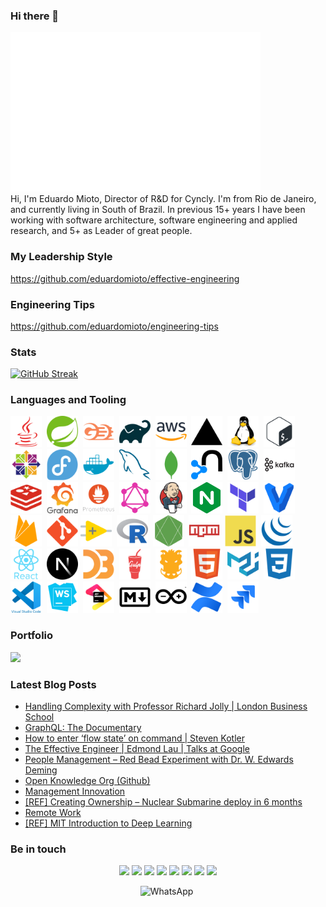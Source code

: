 ### Hi there 👋

<div>
  <div><img src="/metrics.terminal.svg" alt="Metrics" width="400"></div>
  <div> Hi, I'm Eduardo Mioto, Director of R&D for Cyncly. I'm from Rio de Janeiro, and currently living in South of Brazil. In previous 15+ years I have been working with software architecture, software engineering and applied research, and 5+ as Leader of great people. </div>
</div>



### My Leadership Style

https://github.com/eduardomioto/effective-engineering

### Engineering Tips

https://github.com/eduardomioto/engineering-tips

### Stats

[![GitHub Streak](http://github-readme-streak-stats.herokuapp.com?user=eduardomioto&theme=vue-dark&hide_border=true)](https://git.io/streak-stats)

### Languages and Tooling

<div>
  <img src="https://github.com/devicons/devicon/blob/master/icons/java/java-plain.svg" title="Java" alt="Java" width="50" height="50"/>&nbsp;
  <img src="https://github.com/devicons/devicon/blob/master/icons/spring/spring-original.svg" title="Spring" alt="Spring" width="50" height="50"/>&nbsp;
  <img src="https://github.com/devicons/devicon/blob/master/icons/gatling/gatling-original.svg" title="gatling" alt="gatling" width="50" height="50"/>&nbsp;
  <img src="https://github.com/devicons/devicon/blob/master/icons/gradle/gradle-original.svg" title="gradle" alt="gradle" width="50" height="50"/>&nbsp;
  <img src="https://github.com/devicons/devicon/blob/master/icons/amazonwebservices/amazonwebservices-original-wordmark.svg" title="AWS" alt="AWS" width="50" height="50"/>&nbsp;
  <img src="https://github.com/devicons/devicon/blob/master/icons/vercel/vercel-original.svg" title="Vercel" alt="AWS" width="50" height="50"/>&nbsp;
  <img src="https://github.com/devicons/devicon/blob/master/icons/linux/linux-original.svg" title="linux" alt="linux" width="50" height="50"/>&nbsp;
  <img src="https://github.com/devicons/devicon/blob/master/icons/bash/bash-plain.svg" title="bash" alt="bash" width="50" height="50"/>&nbsp;
  <img src="https://github.com/devicons/devicon/blob/master/icons/centos/centos-original.svg" title="centos" alt="centos" width="50" height="50"/>&nbsp;
  <img src="https://github.com/devicons/devicon/blob/master/icons/fedora/fedora-plain.svg" title="fedora" alt="fedora" width="50" height="50"/>&nbsp;
  <img src="https://github.com/devicons/devicon/blob/master/icons/docker/docker-plain.svg" title="docker" alt="docker" width="50" height="50"/>&nbsp;
  <img src="https://github.com/devicons/devicon/blob/master/icons/mysql/mysql-original.svg" title="MySQL"  alt="MySQL" width="50" height="50"/>&nbsp;
  <img src="https://github.com/devicons/devicon/blob/master/icons/mongodb/mongodb-plain.svg" title="mongodb" alt="mongodb" width="50" height="50"/>&nbsp;
  <img src="https://github.com/devicons/devicon/blob/master/icons/neo4j/neo4j-original.svg" title="neo4j" alt="neo4j" width="50" height="50"/>&nbsp;
  <img src="https://github.com/devicons/devicon/blob/master/icons/postgresql/postgresql-plain.svg" title="postgresql" alt="postgresql" width="50" height="50"/>&nbsp;
  <img src="https://github.com/devicons/devicon/blob/master/icons/apachekafka/apachekafka-original-wordmark.svg" title="apachekafka" alt="apachekafka" width="50" height="50"/>&nbsp;
  <img src="https://github.com/devicons/devicon/blob/master/icons/redis/redis-plain.svg" title="redis" alt="redis" width="50" height="50"/>&nbsp;
  <img src="https://github.com/devicons/devicon/blob/master/icons/grafana/grafana-original-wordmark.svg" title="grafana" alt="grafana" width="50" height="50"/>&nbsp;
  <img src="https://github.com/devicons/devicon/blob/master/icons/prometheus/prometheus-original-wordmark.svg" title="prometheus" alt="prometheus" width="50" height="50"/>&nbsp;
  <img src="https://github.com/devicons/devicon/blob/master/icons/graphql/graphql-plain.svg" title="graphql" alt="graphql" width="50" height="50"/>&nbsp;
  <img src="https://github.com/devicons/devicon/blob/master/icons/jenkins/jenkins-original.svg" title="jenkins" alt="jenkins" width="50" height="50"/>&nbsp;
  <img src="https://github.com/devicons/devicon/blob/master/icons/nginx/nginx-original.svg" title="nginx" alt="nginx" width="50" height="50"/>&nbsp;
  <img src="https://github.com/devicons/devicon/blob/master/icons/terraform/terraform-original.svg" title="terraform" alt="terraform" width="50" height="50"/>&nbsp;
  <img src="https://github.com/devicons/devicon/blob/master/icons/vagrant/vagrant-original.svg" title="vagrant" alt="vagrant" width="50" height="50"/>&nbsp;
  <img src="https://github.com/devicons/devicon/blob/master/icons/firebase/firebase-plain.svg" title="Firebase" alt="Firebase" width="50" height="50"/>&nbsp;
  <img src="https://github.com/devicons/devicon/blob/master/icons/git/git-plain.svg" title="Git" **alt="Git" width="50" height="50"/>
  <img src="https://github.com/devicons/devicon/blob/master/icons/labview/labview-original.svg" title="labview" alt="labview" width="50" height="50"/>&nbsp;
  <img src="https://github.com/devicons/devicon/blob/master/icons/r/r-original.svg" title="r" alt="r" width="50" height="50"/>&nbsp;
  <img src="https://github.com/devicons/devicon/blob/master/icons/nodejs/nodejs-plain.svg" title="NodeJS" alt="NodeJS" width="50" height="50"/>&nbsp;
  <img src="https://github.com/devicons/devicon/blob/master/icons/npm/npm-original-wordmark.svg" title="npm" alt="npm" width="50" height="50"/>&nbsp;  
  <img src="https://github.com/devicons/devicon/blob/master/icons/javascript/javascript-original.svg" title="JavaScript" alt="JavaScript" width="50" height="50"/>&nbsp;
  <img src="https://github.com/devicons/devicon/blob/master/icons/jquery/jquery-plain.svg" title="jquery" alt="jquery" width="50" height="50"/>&nbsp;
  <img src="https://github.com/devicons/devicon/blob/master/icons/react/react-original-wordmark.svg" title="React" alt="React" width="50" height="50"/>&nbsp;
  <img src="https://github.com/devicons/devicon/blob/master/icons/nextjs/nextjs-original.svg" title="Nextjs" alt="React" width="50" height="50"/>&nbsp;
  <img src="https://github.com/devicons/devicon/blob/master/icons/d3js/d3js-plain.svg" title="d3js" alt="d3js" width="50" height="50"/>&nbsp;
  <img src="https://github.com/devicons/devicon/blob/master/icons/gulp/gulp-plain.svg" title="gulp" alt="gulp" width="50" height="50"/>&nbsp;
  <img src="https://github.com/devicons/devicon/blob/master/icons/grunt/grunt-plain.svg" title="grunt" alt="grunt" width="50" height="50"/>&nbsp;
  <img src="https://github.com/devicons/devicon/blob/master/icons/html5/html5-original.svg" title="HTML5" alt="HTML" width="50" height="50"/>&nbsp;
  <img src="https://github.com/devicons/devicon/blob/master/icons/materialui/materialui-original.svg" title="Material UI" alt="Material UI" width="50" height="50"/>&nbsp;
  <img src="https://github.com/devicons/devicon/blob/master/icons/css3/css3-plain.svg"  title="CSS3" alt="CSS" width="50" height="50"/>&nbsp;
  <img src="https://github.com/devicons/devicon/blob/master/icons/vscode/vscode-original-wordmark.svg" title="vscode" alt="vscode" width="50" height="50"/>&nbsp;
  <img src="https://github.com/devicons/devicon/blob/master/icons/webstorm/webstorm-plain.svg" title="webstorm" alt="webstorm" width="50" height="50"/>&nbsp;
  <img src="https://github.com/devicons/devicon/blob/master/icons/jetbrains/jetbrains-original.svg" title="jetbrains" alt="jetbrains" width="50" height="50"/>&nbsp;
  <img src="https://github.com/devicons/devicon/blob/master/icons/markdown/markdown-original.svg" title="markdown" alt="markdown" width="50" height="50"/>&nbsp;
  <img src="https://github.com/devicons/devicon/blob/master/icons/arduino/arduino-plain.svg" title="arduino" alt="arduino" width="50" height="50"/>&nbsp;
  <img src="https://github.com/devicons/devicon/blob/master/icons/confluence/confluence-original.svg" title="confluence" alt="confluence" width="50" height="50"/>&nbsp;
  <img src="https://github.com/devicons/devicon/blob/master/icons/jira/jira-original.svg" title="jira" alt="jira" width="50" height="50"/>&nbsp;
</div>

### Portfolio

[<img src="/site4.gif">](http://eduardomioto.com/)

### Latest Blog Posts

<!-- BLOG-POST-LIST:START -->
- [Handling Complexity with Professor Richard Jolly | London Business School](https://eduardomiotoblog.wordpress.com/2022/12/29/handling-complexity-with-professor-richard-jolly-london-business-school/)
- [GraphQL: The Documentary](https://eduardomiotoblog.wordpress.com/2022/12/12/graphql-the-documentary/)
- [How to enter ‘flow state’ on command | Steven Kotler](https://eduardomiotoblog.wordpress.com/2022/12/12/how-to-enter-flow-state-on-command-steven-kotler/)
- [The Effective Engineer | Edmond Lau | Talks at Google](https://eduardomiotoblog.wordpress.com/2022/12/12/the-effective-engineer-edmond-lau-talks-at-google/)
- [People Management – Red Bead Experiment with Dr. W. Edwards Deming](https://eduardomiotoblog.wordpress.com/2022/06/03/people-management-red-bead-experiment-with-dr-w-edwards-deming/)
- [Open Knowledge Org &lpar;Github&rpar;](https://eduardomiotoblog.wordpress.com/2021/04/28/open-knowledge-org-github/)
- [Management Innovation](https://eduardomiotoblog.wordpress.com/2021/04/17/what-is-innovation-management-by-dr-julian-birkinshaw/)
- [[REF] Creating Ownership – Nuclear Submarine deploy in 6 months](https://eduardomiotoblog.wordpress.com/2020/08/25/ref-creating-ownership-nuclear-submarine-deploy-in-6-months/)
- [Remote Work](https://eduardomiotoblog.wordpress.com/2020/08/24/remote-work/)
- [[REF] MIT Introduction to Deep Learning](https://eduardomiotoblog.wordpress.com/2020/07/19/ref-mit-introduction-to-deep-learning/)
<!-- BLOG-POST-LIST:END -->



### Be in touch

<p align="center">
<a href="https://metrics.lecoq.io/insights/eduardomioto"><img src="https://img.shields.io/badge/-Metrics-514747?style=flat&logo=Google-Chrome&logoColor=white"/></a>
<a href="mailto:mioto@mioto.com.br"><img src="https://img.shields.io/badge/-mioto@mioto.com.br-D14836?style=flat&logo=Gmail&logoColor=white"/></a>
<a href="https://www.eduardomioto.com"><img src="https://img.shields.io/badge/-eduardomioto.com-3423A6?style=flat&logo=Google-Chrome&logoColor=white"/></a>
<a href="https://eduardomiotoblog.wordpress.com/"><img src="https://img.shields.io/badge/-Blog-207196?style=flat&logo=Google-Chrome&logoColor=white"/></a>
<a href="https://linkedin.com/in/eduardomioto"><img src="https://img.shields.io/badge/-eduardomioto-0077B5?style=flat&logo=Linkedin&logoColor=white"/></a>
<a href="https://www.researchgate.net/profile/Eduardo-Santos-74"><img src="https://img.shields.io/badge/-ResearchGate-00CCBB?style=flat&logo=Google-Chrome&logoColor=white"/></a>
<a href="https://orcid.org/0000-0002-5998-8602"><img src="https://img.shields.io/badge/-ORCID-A5CD39?style=flat&logo=Google-Chrome&logoColor=white"/></a>
<a href="http://buscatextual.cnpq.br/buscatextual/visualizacv.do?id=K8391887Y9"><img src="https://img.shields.io/badge/-Lattes-005D9D?style=flat&logo=Google-Chrome&logoColor=white"/></a>
  
<div align="center">
  <img src="https://user-images.githubusercontent.com/3407254/213869236-36136a62-0e25-4603-ae84-32c75e70b855.png" title="WhatsApp" alt="WhatsApp" width="150" height="150"/>&nbsp;
</div>


</p>
